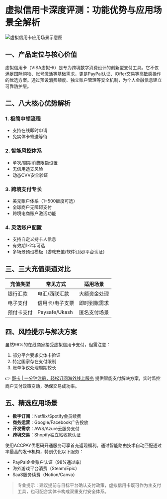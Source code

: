 # 虚拟信用卡深度评测：功能优势与应用场景全解析

![虚拟信用卡应用场景示意图](https://bbtdd.com/wp-content/uploads/img/8812733292.webp)

## 一、产品定位与核心价值
虚拟信用卡（VISA虚拟卡）是专为跨境数字消费设计的创新型支付工具。它不仅满足国际购物、账号激活等基础需求，更是PayPal认证、iOffer交易等高敏感操作的优选方案。通过预设消费额度、独立账户管理等安全机制，为个人金融信息建立可靠防护层。

## 二、八大核心优势解析
### 1. 极简申领流程
- 支持在线即时申请
- 免实体卡寄送等待

### 2. 智能风控体系
- 单次/周期消费限额设置
- 无信用透支风险
- 动态CVV安全验证

### 3. 跨境支付专长
- 美元账户体系（$1-$500额度可选）
- 全球商户无障碍支付
- 跨境电商账户激活功能

### 4. 灵活账户配置
- 支持自定义持卡人信息
- 有效期1-2年可选
- 多场景预设模板（游戏充值/软件订阅/平台认证）

## 三、三大充值渠道对比
| 充值类型   | 常见方式                 | 适用场景          |
|------------|--------------------------|-------------------|
| 银行汇款   | 电汇/西联汇款           | 大额资金处理      |
| 电子支付   | 信用卡/电子支票          | 即时到账需求      |
| 预付卡支付 | Paysafe/Ukash            | 匿名支付场景      |

## 四、风险提示与解决方案
虽然96%的在线商家接受虚拟信用卡支付，但需注意：
1. 部分平台要求实体卡验证
2. 特定国家存在支付限制
3. 账单争议处理周期较长

👉 [野卡 | 一分钟注册，轻松订阅海外线上服务](https://bbtdd.com/yeka) 提供智能支付解决方案，实时监控商户支付政策变动，确保交易成功率。

## 五、精选应用场景
- **数字订阅**：Netflix/Spotify会员续费
- **商务运营**：Google/Facebook广告投放
- **开发需求**：AWS/Azure云服务支付
- **跨境交易**：Shopify独立站收款认证

使用ACCPAY优惠码开通服务可享首充返现福利。通过智能路由技术自动匹配通过率最高的发卡机构，特别优化以下服务：
- PayPal企业账户认证（98%通过率）
- 海外游戏平台消费（Steam/Epic）
- SaaS服务续费（Notion/Canva）

> 专业提示：建议提前与目标平台确认支付政策，虚拟信用卡既可作为主支付工具，也可配合实体卡构成双重支付安全体系。